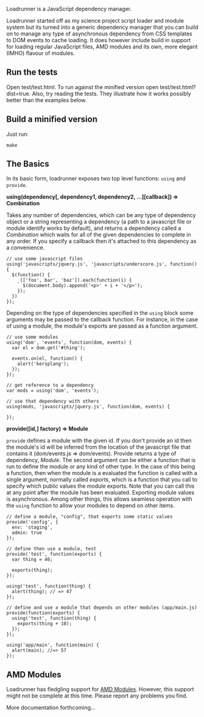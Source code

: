 Loadrunner is a JavaScript dependency manager.

Loadrunner started off as my science project script loader and module system but its turned into a generic dependency manager that you can build on to manage any type of asynchronous dependency from CSS templates to DOM events to cache loading.  It does however include build in support for loading regular JavaScript files, AMD modules and its own, more elegant (IMHO) flavour of modules.

Run the tests
-------------

Open test/test.html.  To run against the minified version open test/test.html?dist=true. Also, try reading the tests.  They illustrate how it works possibly better than the examples below.

Build a minified version
------------------------

Just run:

    make


The Basics
----------

In its basic form, loadrunner exposes two top level functions: `using` and `provide`.

__using(dependency[, dependency1, dependency2, ...][callback]) => Combination__

Takes any number of dependencies, which can be any type of dependency object or a string representing a dependency (a path to a javascript file or module identify works by default), and returns a dependency called a *Combination* which waits for all of the given dependencies to complete in any order.  If you specify a callback then it's attached to this dependency as a convenience.

    // use some javascript files
    using('javascripts/jquery.js', 'javascripts/underscore.js', function() {
      $(function() {
        _(['foo', bar', 'baz']).each(function(i) {
          $(document.body).append('<p>' + i + '</p>');
        });
      })
    });

Depending on the type of dependencies specified in the `using` block some arguments may be passed to the callback function.  For instance, in the case of using a module, the module's exports are passed as a function argument.

    // use some modules
    using('dom', 'events', function(dom, events) {
      var el = dom.get('#thing');

      events.on(el, function() {
        alert('kersplang');
      });
    });

    // get reference to a dependency
    var mods = using('dom', 'events');

    // use that dependency with others
    using(mods, 'javascripts/jquery.js', function(dom, events) {

    });

__provide([id,] factory) => Module__

`provide` defines a module with the given id.  If you don't provide an id then the module's id will be inferred from the location of the javascript file that contains it (dom/events.js => dom/events).  Provide returns a type of dependency, *Module*.  The second argument can be either a function that is run to define the module or any kind of other type.  In the case of this being a function, then when the module is a evaluated the function is called with a single argument, normally called *exports*, which is a function that you call to specify which public values the module exports.  Note that you can call this at any point after the module has been evaluated.  Exporting module values is asynchronous.  Among other things, this allows seamless operation with the `using` function to allow your modules to depend on other items.

    // define a module, "config", that exports some static values
    provide('config', {
      env: 'staging',
      admin: true
    });

    // define then use a module, test
    provide('test', function(exports) {
      var thing = 46;

      exports(thing);
    });

    using('test', function(thing) {
      alert(thing); // => 47
    });

    // define and use a module that depends on other modules (app/main.js)
    provide(function(exports) {
      using('test', function(thing) {
        exports(thing + 10);
      });
    });

    using('app/main', function(main) {
      alert(main); //=> 57
    });

AMD Modules
-----------

Loadrunner has fledgling support for [AMD Modules](http://wiki.commonjs.org/wiki/Modules/AsynchronousDefinition).  However, this support might not be complete at this time.  Please report any problems you find.


More documentation forthcoming...

